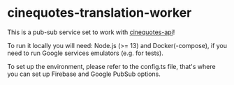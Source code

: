 # cinequotes-translation-worker

This is a pub-sub service set to work with [cinequotes-api](https://github.com/vbshnsk/cinequotes-api)!

To run it locally you will need: Node.js (>= 13) and Docker(-compose), if you need to run Google services emulators (e.g. for tests).

To set up the environment, please refer to the config.ts file, that's where you can set up Firebase and Google PubSub options.